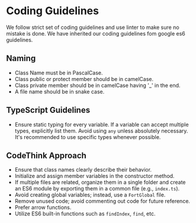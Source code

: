 # Coding Guidelines

We follow strict set of coding guidelines and use linter to make sure no mistake is done. We have inherited our coding guidelines fom google es6 guidelines.

## Naming

* Class Name must be in PascalCase.
* Class public or protect member should be in camelCase.
* Class private member should be in camelCase having '_' in the end.
* A file name should be in snake case.

## TypeScript Guidelines

- Ensure static typing for every variable. If a variable can accept multiple types, explicitly list them. Avoid using `any` unless absolutely necessary. It's recommended to use specific types whenever possible.

## CodeThink Approach

- Ensure that class names clearly describe their behavior.
- Initialize and assign member variables in the constructor method.
- If multiple files are related, organize them in a single folder and create an ES6 module by exporting them in a common file (e.g., `index.ts`).
- Avoid creating global variables; instead, use a `FortGlobal` file.
- Remove unused code; avoid commenting out code for future reference.
- Prefer arrow functions.
- Utilize ES6 built-in functions such as `findIndex`, `find`, etc.